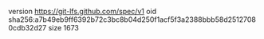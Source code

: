 version https://git-lfs.github.com/spec/v1
oid sha256:a7b49eb9ff6392b72c3bc8b04d250f1acf5f3a2388bbb58d25127080cdb32d27
size 1673
